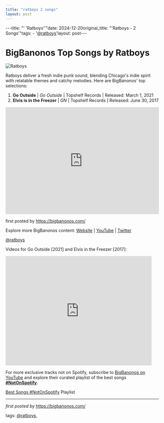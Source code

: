 ```yaml
---
title: "ratboys 2 songs"
layout: post
---
```

---title: "' 'Ratboys''"date: 2024-12-20original_title: "'Ratboys - 2 Songs'"tags:  - '[@ratboys](/tags/ratboys/)'layout: post---<h1>BigBanonos Top Songs by Ratboys</h1><img alt="Ratboys" src="https://seated.imgix.net/3edf4aa3-8cc0-47e2-8f22-8b5f8f7f5dd8/8ab293ac-d9e2-45ff-ac4d-71ad8298d7fc.jpg" /> <p>Ratboys deliver a fresh indie punk sound, blending Chicago's indie spirit with relatable themes and catchy melodies. Here are BigBanonos' top selections:</p> <ol> <li><strong>Go Outside</strong> | <em>Go Outside</em> | Topshelf Records | Released: March 1, 2021</li> <li><strong>Elvis is in the Freezer</strong> | <em>GN</em> | Topshelf Records | Released: June 30, 2017</li></ol> <div> <iframe allow="autoplay; clipboard-write; encrypted-media; fullscreen; picture-in-picture" frameborder="0" height="352" loading="lazy" src="https://open.spotify.com/embed/playlist/1b4xXzP8TCTzuBvjvC70cj?utm_source=generator" width="100%"></iframe></div> <p>first posted by <a href="https://bigbanonos.com/">https://bigbanonos.com/</a></p> <div> <p>Explore more BigBanonos content: <a href="https://bigbanonos.com/">Website</a> | <a href="https://www.youtube.com/[@BigBanonos](/tags/BigBanonos/)">YouTube</a> | <a href="https://x.com/bigbanonos">Twitter</a></p></div> <!--Tags--><p>[@ratboys](/tags/ratboys/)</p> <!--Video Section--><div> <p>Videos for Go Outside [2021] and Elvis in the Freezer [2017]:</p> <iframe frameborder="0" height="360" src="https://youtube.com/embed/O9124c6OHzI?list=PLtuNtuTatqI0E5TQJhqEUHBcyS4eEE5KZ" width="480"></iframe></div><!--Subscribe and Playlist Links--><div>    <p>For more exclusive tracks not on Spotify, subscribe to <a href="https://www.youtube.com/[@BigBanonos](/tags/BigBanonos/)" target="_blank">BigBanonos on YouTube</a> and explore their curated playlist of the best songs <strong>[#NotOnSpotify](/tags/NotOnSpotify/)</strong>.</p>    <p><a href="https://www.youtube.com/playlist?list=PLtuNtuTatqI0kFahUCbtbfenC_ET5O_tr" target="_blank">Best Songs [#NotOnSpotify](/tags/NotOnSpotify/) Playlist<br /></a></p></div><hr /><p><em>first posted by</em> <a href="https://bigbanonos.com/" rel="noopener" target="_new">https://bigbanonos.com/</a></p><p>tags: [@ratboys](/tags/ratboys/),</p>